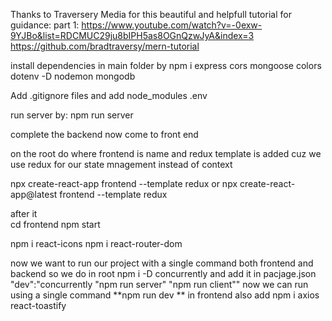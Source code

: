 Thanks to Traversery Media for this beautiful and helpfull tutorial
for guidance: 
part 1: https://www.youtube.com/watch?v=-0exw-9YJBo&list=RDCMUC29ju8bIPH5as8OGnQzwJyA&index=3
https://github.com/bradtraversy/mern-tutorial

install dependencies in main folder by npm i
express
cors
mongoose
colors
dotenv
-D nodemon
mongodb

Add .gitignore files and add
node_modules
.env

run server by: npm run server



complete the backend now come to front end

on the root do
where frontend is name and redux template  is added cuz we use redux for our state mnagement instead of context

npx create-react-app frontend --template redux
or
npx create-react-app@latest frontend --template redux

after it    
cd frontend
npm start

npm i react-icons
npm i react-router-dom


now
we want to run our project with a single command both frontend and backend
so we do
in root 
npm i -D concurrently
and add it in pacjage.json
"dev":"concurrently \"npm run server\" \"npm run client\""
now we can run using a single command 
**npm run dev
**
in frontend also add
npm i axios react-toastify
